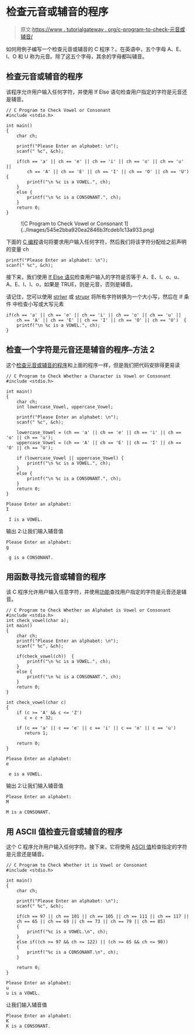 # 检查元音或辅音的程序

> 原文:[https://www . tutorialgateway . org/c-program-to-check-元音或辅音/](https://www.tutorialgateway.org/c-program-to-check-vowel-or-consonant/)

如何用例子编写一个检查元音或辅音的 C 程序？。在英语中，五个字母 A、E、I、O 和 U 称为元音。除了这五个字母，其余的字母都叫辅音。

## 检查元音或辅音的程序

该程序允许用户输入任何字符，并使用 If Else 语句检查用户指定的字符是元音还是辅音。

```
// C Program to Check Vowel or Consonant
#include <stdio.h>

int main()
{
    char ch;

    printf("Please Enter an alphabet: \n");
    scanf(" %c", &ch);

    if(ch == 'a' || ch == 'e' || ch == 'i' || ch == 'o' || ch == 'u' ||
		ch == 'A' || ch == 'E' || ch == 'I' || ch == 'O' || ch == 'U')  {
		printf("\n %c is a VOWEL.", ch);
	}
    else {
    	printf("\n %c is a CONSONANT.", ch);
	}
    return 0;
}
```

<figure class="wp-block-image">![C Program to Check Vowel or Consonant 1](../Images/545e2bba920ea2846b3fcdeb1c13a933.png)</figure>

下面的 [C 编程](https://www.tutorialgateway.org/c-programming/)语句将要求用户输入任何字符，然后我们将该字符分配给之前声明的变量 ch

```
printf("Please Enter an alphabet: \n");
scanf(" %c", &ch);
```

接下来，我们使用 [If Else 语句](https://www.tutorialgateway.org/if-else-statement-in-c/)检查用户输入的字符是否等于 A、E、I、o、u、A、E、I、I、o，如果是 TRUE，则是元音，否则是辅音。

请记住，您可以使用 [strlwr](https://www.tutorialgateway.org/strlwr-in-c-programming/) 或 [strupr](https://www.tutorialgateway.org/strupr-in-c-programming/) 将所有字符转换为一个大小写，然后在 If 条件 中检查小写或大写元素

```
if(ch == 'a' || ch == 'e' || ch == 'i' || ch == 'o' || ch == 'u' ||
    ch == 'A' || ch == 'E' || ch == 'I' || ch == 'O' || ch == 'U')  {
	printf("\n %c is a VOWEL.", ch);
}
```

## 检查一个字符是元音还是辅音的程序–方法 2

这个[检查元音或辅音的程序](https://www.tutorialgateway.org/c-programming-examples/)和上面的程序一样，但是我们把代码安排得更易读

```
// C Program to Check Whether a Character is Vowel or Consonant
#include <stdio.h>

int main()
{
    char ch;
    int lowercase_Vowel, uppercase_Vowel;

    printf("Please Enter an alphabet: \n");
    scanf(" %c", &ch);

    lowercase_Vowel = (ch == 'a' || ch == 'e' || ch == 'i' || ch == 'o' || ch == 'u');
    uppercase_Vowel = (ch == 'A' || ch == 'E' || ch == 'I' || ch == 'O' || ch == 'U');

    if (lowercase_Vowel || uppercase_Vowel) {
    	printf("\n %c is a VOWEL.", ch);
	}
    else {
    	printf("\n %c is a CONSONANT.", ch);
	}
    return 0;
}
```

```
Please Enter an alphabet: 
I

 I is a VOWEL.
```

输出 2:让我们输入辅音值

```
Please Enter an alphabet: 
g

 g is a CONSONANT.
```

## 用函数寻找元音或辅音的程序

该 C 程序允许用户输入任意字符，并使用[功能](https://www.tutorialgateway.org/functions-in-c/)查找用户指定的字符是元音还是辅音。

```
// C Program to Check Whether an Alphabet is Vowel or Consonant
#include <stdio.h>
int check_vowel(char a);
int main()
{
    char ch;
    printf("Please Enter an alphabet: \n");
    scanf(" %c", &ch);

    if(check_vowel(ch))  {
		printf("\n %c is a VOWEL.", ch);
	}
    else {
    	printf("\n %c is a CONSONANT.", ch);
	}
    return 0;
}

int check_vowel(char c)
{
    if (c >= 'A' && c <= 'Z')
       c = c + 32; 

    if (c == 'a' || c == 'e' || c == 'i' || c == 'o' || c == 'u')
       return 1;

    return 0;
}
```

```
Please Enter an alphabet: 
e

 e is a VOWEL.
```

输出 2:让我们输入辅音值

 ```
Please Enter an alphabet: 
M

 M is a CONSONANT.
```

## 用 ASCII 值检查元音或辅音的程序

这个 C 程序允许用户输入任何字符。接下来，它将使用 [ASCII 值](https://www.tutorialgateway.org/ascii-table/)检查指定的字符是元音还是辅音。

```
// C Program to Check Whether it is Vowel or Consonant
#include <stdio.h>

int main()
{
    char ch;

    printf("Please Enter an alphabet: \n");
    scanf(" %c", &ch);

    if(ch == 97 || ch == 101 || ch == 105 || ch == 111 || ch == 117 || 
	ch == 65 || ch == 69 || ch == 73 || ch == 79 || ch == 85)
    {
    	printf("%c is a VOWEL.\n", ch);
    }
    else if((ch >= 97 && ch <= 122) || (ch >= 65 && ch <= 90))
    {
        printf("%c is a CONSONANT.\n", ch);
    }

    return 0;
}
```

```
Please Enter an alphabet: 
u
u is a VOWEL.
```

让我们输入辅音值

```
Please Enter an alphabet: 
K
K is a CONSONANT.
```